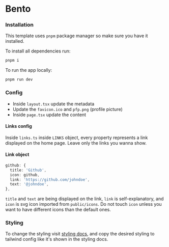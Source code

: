 # Bento

### Installation

This template uses `pnpm` package manager so make sure you have it installed.

To install all dependencies run:

```bash
pnpm i
```

To run the app locally:

```bash
pnpm run dev
```

### Config

- Inside `layout.tsx` update the metadata
- Update the `favicon.ico` and `pfp.png` (profile picture)
- Inside `page.tsx` update the content

#### Links config

Inside `links.ts` inside `LINKS` object, every property represents a link displayed on the home page. Leave only the links you wanna show.

#### Link object

```ts
github: {
  title: 'Github',
  icon: github,
  link: 'https://github.com/johndoe',
  text: '@johndoe',
},
```

`title` and `text` are being displayed on the link, `link` is self-explanatory, and `icon` is svg icon imported from `public/icons`. Do not touch `icon` unless you want to have different icons than the default ones.

### Styling

To change the styling visit [styling docs](https://neobrutalism-components.vercel.app/docs/styling), and copy the desired styling to tailwind config like it's shown in the styling docs.
